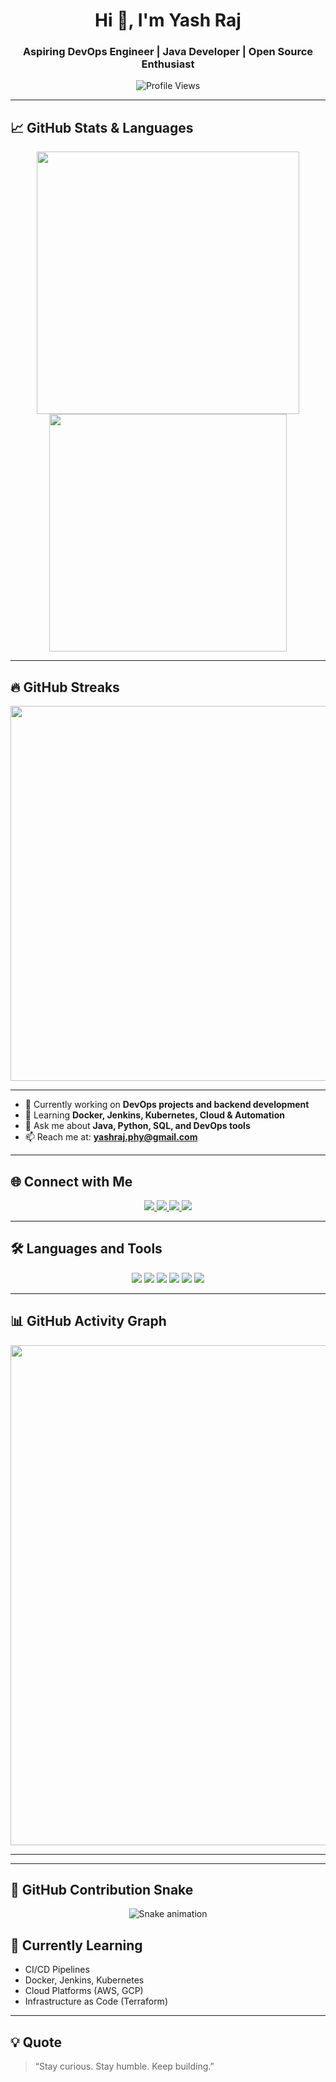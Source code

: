<h1 align="center">Hi 👋, I'm Yash Raj</h1>
<h3 align="center">Aspiring DevOps Engineer | Java Developer | Open Source Enthusiast</h3>

<p align="center">
  <img src="https://komarev.com/ghpvc/?username=yashphy04&label=Profile%20views&color=0e75b6&style=flat" alt="Profile Views" />
</p>

---

## 📈 GitHub Stats & Languages

<p align="center">
  <img src="https://github-readme-stats.vercel.app/api?username=yashphy04&show_icons=true&theme=github_dark" width="420" />
  <img src="https://github-readme-stats.vercel.app/api/top-langs/?username=yashphy04&layout=compact&theme=github_dark" width="380" />
</p>

---

## 🔥 GitHub Streaks

<p align="center">
  <img src="https://github-readme-streak-stats.herokuapp.com/?user=yashphy04&theme=github-dark-blue" width="600" />
</p>

---

- 🔭 Currently working on **DevOps projects and backend development**
- 🌱 Learning **Docker, Jenkins, Kubernetes, Cloud & Automation**
- 💬 Ask me about **Java, Python, SQL, and DevOps tools**
- 📫 Reach me at: **yashraj.phy@gmail.com**

---

## 🌐 Connect with Me

<p align="center">
  <a href="https://www.linkedin.com/in/yash-raj-83401ya" target="_blank">
    <img src="https://img.shields.io/badge/LinkedIn-0A66C2?style=for-the-badge&logo=linkedin&logoColor=white" />
  </a>
  <a href="mailto:yashraj.phy@gmail.com">
    <img src="https://img.shields.io/badge/Gmail-EA4335?style=for-the-badge&logo=gmail&logoColor=white" />
  </a>
  <a href="https://portfolio1-khaki-iota.vercel.app/" target="_blank">
    <img src="https://img.shields.io/badge/Portfolio-000000?style=for-the-badge&logo=vercel&logoColor=white" />
  </a>
  <a href="https://leetcode.com/u/user4233Ba/" target="_blank">
    <img src="https://img.shields.io/badge/LeetCode-FFA116?style=for-the-badge&logo=leetcode&logoColor=black" />
  </a>
</p>

---

## 🛠️ Languages and Tools

<p align="center">
  <img src="https://img.shields.io/badge/Java-ED8B00?style=for-the-badge&logo=java&logoColor=white" />
  <img src="https://img.shields.io/badge/Python-3776AB?style=for-the-badge&logo=python&logoColor=white" />
  <img src="https://img.shields.io/badge/C-00599C?style=for-the-badge&logo=c&logoColor=white" />
  <img src="https://img.shields.io/badge/SQL-4479A1?style=for-the-badge&logo=mysql&logoColor=white" />
  <img src="https://img.shields.io/badge/Linux-FCC624?style=for-the-badge&logo=linux&logoColor=black" />
  <img src="https://img.shields.io/badge/Git-F05032?style=for-the-badge&logo=git&logoColor=white" />
</p>

---

## 📊 GitHub Activity Graph

<p align="center">
  <img src="https://github-readme-activity-graph.vercel.app/graph?username=yashphy04&theme=github-compact" width="800" />
</p>

---
---

## 🐍 GitHub Contribution Snake

<p align="center">
  <img src="https://raw.githubusercontent.com/yashphy04/yashphy04/output/github-contribution-grid-snake.svg" alt="Snake animation" />
</p>


## 🎯 Currently Learning

- CI/CD Pipelines
- Docker, Jenkins, Kubernetes
- Cloud Platforms (AWS, GCP)
- Infrastructure as Code (Terraform)

---

## 💡 Quote

> “Stay curious. Stay humble. Keep building.”
